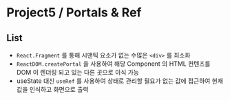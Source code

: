 # Project5 / Portals & Ref

## List

- `React.Fragment` 를 통해 시맨틱 요소가 없는 수많은 `<div>` 를 최소화
- `ReactDOM.createPortal` 을 사용하여 해당 Component 의 HTML 컨텐츠를 DOM 이 렌더링 되고 있는 다른 곳으로 이식 가능
- useState 대신 `useRef` 를 사용하여 상태로 관리할 필요가 없는 값에 접근하여 현재 값을 인식하고 화면으로 출력
